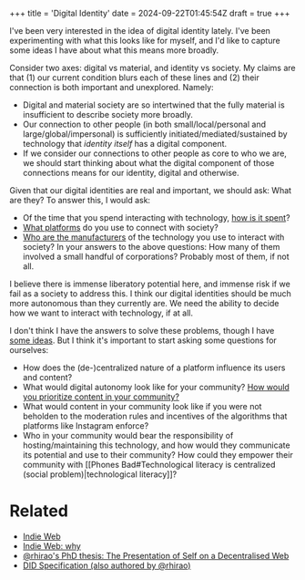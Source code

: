 +++
title = 'Digital Identity'
date = 2024-09-22T01:45:54Z
draft = true
+++

I've been very interested in the idea of digital identity lately. I've been experimenting with what this looks like for myself, and I'd like to capture some ideas I have about what this means more broadly.

Consider two axes: digital vs material, and identity vs society. My claims are that (1) our current condition blurs each of these lines and (2) their connection is both important and unexplored. Namely:
- Digital and material society are so intertwined that the fully material is insufficient to describe society more broadly.
- Our connection to other people (in both small/local/personal and large/global/impersonal) is sufficiently initiated/mediated/sustained by technology that *identity itself* has a digital component.
- If we consider our connections to other people as core to who we are, we should start thinking about what the digital component of those connections means for our identity, digital and otherwise.

Given that our digital identities are real and important, we should ask: What are they? To answer this, I would ask:
- Of the time that you spend interacting with technology, [how is it spent](https://us.macmillan.com/books/9780374538651/subprimeattentioncrisis)?
- [What platforms](/posts/phones-bad#technology-is-centrally-controlled-technical-problem) do you use to connect with society?
- [Who are the manufacturers](/posts/phones-bad#technology-is-centrally-manufactured-political-problem) of the technology you use to interact with society?
In your answers to the above questions: How many of them involved a small handful of corporations? Probably most of them, if not all.

I believe there is immense liberatory potential here, and immense risk if we fail as a society to address this. I think our digital identities should be much more autonomous than they currently are. We need the ability to decide how we want to interact with technology, if at all.

I don't think I have the answers to solve these problems, though I have [some ideas](/posts/phones-bad#so-what-can-you-and-i-do). But I think it's important to start asking some questions for ourselves:
- How does the (de-)centralized nature of a platform influence its users and content?
- What would digital autonomy look like for your community? [How would you prioritize content in your community?](https://github.com/bluesky-social/feed-generator)
- What would content in your community look like if you were not beholden to the moderation rules and incentives of the algorithms that platforms like Instagram enforce?
- Who in your community would bear the responsibility of hosting/maintaining this technology, and how would they communicate its potential and use to their community? How could they empower their community with [[Phones Bad#Technological literacy is centralized (social problem)|technological literacy]]?

# Related
- [Indie Web](https://indieweb.org/)
- [Indie Web: why](https://indieweb.org/why)
- [@rhirao's PhD thesis: The Presentation of Self on a Decentralised Web](https://dr.amy.gy/)
- [DID Specification (also authored by @rhirao)](https://www.w3.org/TR/did-core/)